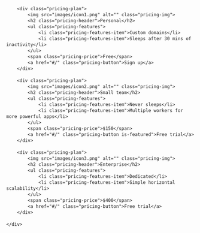 <!DOCTYPE html>
<html lang="en">

<head>
    <meta charset="UTF-8">
    <meta name="viewport" content="width=device-width, initial-scale=1.0">
    <title>Price Tiers</title>
    <link rel="stylesheet" href="https://fonts.googleapis.com/css?family=Open+Sans:400,600,700">
    <link rel="stylesheet" href="app.css">
</head>

<body>
    <div class="panel">

        <div class="pricing-plan">
            <img src="images/icon1.png" alt="" class="pricing-img">
            <h2 class="pricing-header">Personal</h2>
            <ul class="pricing-features">
                <li class="pricing-features-item">Custom domains</li>
                <li class="pricing-features-item">Sleeps after 30 mins of inactivity</li>
            </ul>
            <span class="pricing-price">Free</span>
            <a href="#/" class="pricing-button">Sign up</a>
        </div>

        <div class="pricing-plan">
            <img src="images/icon2.png" alt="" class="pricing-img">
            <h2 class="pricing-header">Small team</h2>
            <ul class="pricing-features">
                <li class="pricing-features-item">Never sleeps</li>
                <li class="pricing-features-item">Multiple workers for more powerful apps</li>
            </ul>
            <span class="pricing-price">$150</span>
            <a href="#/" class="pricing-button is-featured">Free trial</a>
        </div>

        <div class="pricing-plan">
            <img src="images/icon3.png" alt="" class="pricing-img">
            <h2 class="pricing-header">Enterprise</h2>
            <ul class="pricing-features">
                <li class="pricing-features-item">Dedicated</li>
                <li class="pricing-features-item">Simple horizontal scalability</li>
            </ul>
            <span class="pricing-price">$400</span>
            <a href="#/" class="pricing-button">Free trial</a>
        </div>

    </div>

</body>

</html>

